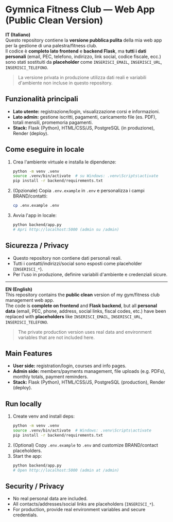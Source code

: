 # Gymnica Fitness Club — Web App (Public Clean Version)

**IT (Italiano)**  
Questo repository contiene la **versione pubblica pulita** della mia web app per la gestione di una palestra/fitness club.  
Il codice è **completo lato frontend** e **backend Flask**, ma **tutti i dati personali** (email, PEC, telefono, indirizzo, link social, codice fiscale, ecc.) sono stati sostituiti da **placeholder** come `INSERISCI_EMAIL`, `INSERISCI_URL`, `INSERISCI_TELEFONO`.

> La versione privata in produzione utilizza dati reali e variabili d'ambiente non incluse in questo repository.

## Funzionalità principali
- **Lato utente:** registrazione/login, visualizzazione corsi e informazioni.
- **Lato admin:** gestione iscritti, pagamenti, caricamento file (es. PDF), totali mensili, promemoria pagamenti.
- **Stack:** Flask (Python), HTML/CSS/JS, PostgreSQL (in produzione), Render (deploy).

## Come eseguire in locale
1. Crea l'ambiente virtuale e installa le dipendenze:
   ```bash
   python -m venv .venv
   source .venv/bin/activate  # su Windows: .venv\Scripts\activate
   pip install -r backend/requirements.txt
   ```
2. (Opzionale) Copia `.env.example` in `.env` e personalizza i campi BRAND/contatti:
   ```bash
   cp .env.example .env
   ```
3. Avvia l'app in locale:
   ```bash
   python backend/app.py
   # Apri http://localhost:5000 (admin su /admin)
   ```

## Sicurezza / Privacy
- Questo repository non contiene dati personali reali.
- Tutti i contatti/indirizzi/social sono esposti come placeholder (`INSERISCI_*`).  
- Per l'uso in produzione, definire variabili d'ambiente e credenziali sicure.

---

**EN (English)**  
This repository contains the **public clean** version of my gym/fitness club management web app.  
The code is **complete on frontend** and **Flask backend**, but all **personal data** (email, PEC, phone, address, social links, fiscal codes, etc.) have been replaced with **placeholders** like `INSERISCI_EMAIL`, `INSERISCI_URL`, `INSERISCI_TELEFONO`.

> The private production version uses real data and environment variables that are not included here.

## Main Features
- **User side:** registration/login, courses and info pages.
- **Admin side:** members/payments management, file uploads (e.g. PDFs), monthly totals, payment reminders.
- **Stack:** Flask (Python), HTML/CSS/JS, PostgreSQL (production), Render (deploy).

## Run locally
1. Create venv and install deps:
   ```bash
   python -m venv .venv
   source .venv/bin/activate  # Windows: .venv\Scripts\activate
   pip install -r backend/requirements.txt
   ```
2. (Optional) Copy `.env.example` to `.env` and customize BRAND/contact placeholders.
3. Start the app:
   ```bash
   python backend/app.py
   # Open http://localhost:5000 (admin at /admin)
   ```

## Security / Privacy
- No real personal data are included.
- All contacts/addresses/social links are placeholders (`INSERISCI_*`).  
- For production, provide real environment variables and secure credentials.

